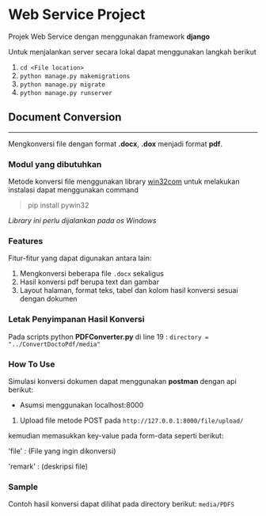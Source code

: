 # Web Service Project

Projek Web Service dengan menggunakan framework **django**

Untuk menjalankan server secara lokal dapat menggunakan langkah berikut
1. `cd <File location>`
2. `python manage.py makemigrations`
3. `python manage.py migrate`
4. `python manage.py runserver`

## Document Conversion
***
Mengkonversi file dengan format **.docx**, **.dox** menjadi format **pdf**. 

### Modul yang dibutuhkan
Metode konversi file menggunakan library [win32com](https://pypi.org/project/pywin32)
untuk melakukan instalasi dapat menggunakan command
> pip install pywin32

*Library ini perlu dijalankan pada os Windows*

### Features
Fitur-fitur yang dapat digunakan antara lain:
1. Mengkonversi beberapa file `.docx` sekaligus
2. Hasil konversi pdf berupa text dan gambar
3. Layout halaman, format teks, tabel dan kolom hasil konversi sesuai dengan dokumen

### Letak Penyimpanan Hasil Konversi
Pada scripts python **PDFConverter.py** di line 19 : 
`directory = "../ConvertDoctoPdf/media"`

### How To Use
Simulasi konversi dokumen dapat menggunakan **postman** dengan api berikut:
* Asumsi menggunakan localhost:8000
1. Upload file
metode POST pada `http://127.0.0.1:8000/file/upload/`

kemudian memasukkan key-value pada form-data seperti berikut:

'file' : (File yang ingin dikonversi)

'remark' : (deskripsi file)

### Sample
Contoh hasil konversi dapat dilihat pada directory berikut:
`media/PDFS`
